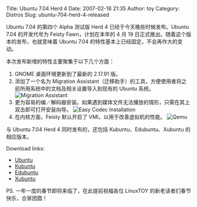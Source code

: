 Title: Ubuntu 7.04 Herd 4
Date: 2007-02-16 21:35
Author: toy
Category: Distros
Slug: ubuntu-704-herd-4-released

Ubuntu 7.04 的第四个 Alpha 测试版 Herd 4 已经于今天晚些时候发布。Ubuntu
7.04 的开发代号为 Feisty Fawn，计划在本年的 4 月 19
日正式推出。随着这个版本的发布，也就意味着 Ubuntu 7.04
的特性基本上已经固定，不会再作大的变动。

本次发布新增的特性主要聚集于以下几个方面：

1.  GNOME 桌面环境更新到了最新的 2.17.91 版。
2.  添加了一个名为 Migration
    Assistant（迁移助手）的工具，方便使用者将之前所用系统中的文档及相关设置导入到现有的
    Ubuntu 系统。
    ![Migration
    Assistant](http://i.linuxtoy.org/i/2007/02/migration-assistant.jpg)
3.  更为容易的编／解码器安装。如果遇到媒体文件无法播放的情形，只需在其上双击即可打开安装向导。
    ![Easy Codec
    Installation](http://i.linuxtoy.org/i/2007/02/Easy_Codec_Installation.png)
4.  在内核方面，Feisty 默认开启了 VMI，以用于改善虚拟机的性能。
    ![Qemu](http://i.linuxtoy.org/i/2007/02/QemuSmall.png)

与 Ubuntu 7.04 Herd 4 同时发布的，还包括 Kubuntu、Edubuntu、Xubuntu
的相应版本。

Download links:

-   [Ubuntu](http://cdimage.ubuntu.com/releases/feisty/herd-4/)
-   [Kubuntu](http://cdimage.ubuntu.com/kubuntu/releases/feisty/herd-4/)
-   [Edubuntu](http://cdimage.ubuntu.com/edubuntu/releases/feisty/herd-4/)
-   [Xubuntu](http://cdimage.ubuntu.com/xubuntu/releases/feisty/herd-4/)

PS. 一年一度的春节即将来临了，在此提前祝福各位 LinuxTOY
的新老读者们春节快乐，合家团圆！
